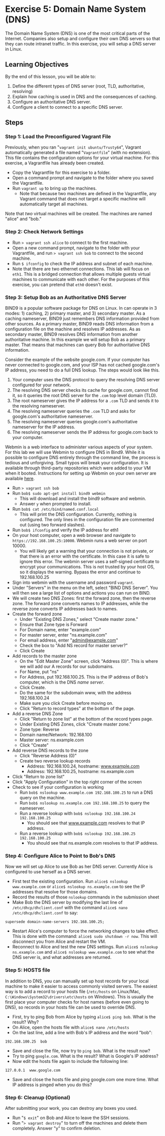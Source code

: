 Exercise 5: Domain Name System (DNS)
==========================

The Domain Name System (DNS) is one of the most critical parts of the Internet. Companies also setup and configure their own DNS servers so that they can route intranet traffic. In this exercise, you will setup a DNS server in Linux.

Learning Objectives
--------------------------
By the end of this lesson, you will be able to:

1. Define the different types of DNS server (root, TLD, authoritative, resolving)
2. Explain how caching is used in DNS and the consequences of caching.
3. Configure an authoritative DNS server.
4. Configure a client to connect to a specific DNS server.

<!---
Things I (Ryan) would like to add:
* Hosts file
--->

Steps
--------------------------

### Step 1: Load the Preconfigured Vagrant File

Previously, when you ran "`vagrant init ubuntu/Trusty64`", Vagrant automatically generated a file named "`Vagrantfile`" (with no extension). This file contains the configuration options for your virtual machine. For this exercise, a Vagrantfile has already been created.

* Copy the Vagrantfile for this exercise to a folder.
* Open a command prompt and navigate to the folder where you saved the Vagrantfile.
* Run `vagrant up` to bring up the machines.
    * Note that because two machines are defined in the Vagrantfile, any Vagrant command that does not target a specific machine will automatically target all machines.

Note that *two* virtual machines will be created. The machines are named "alice" and "bob."

### Step 2: Check Network Settings

* Run `> vagrant ssh alice` to connect to the first machine.
* Open a new command prompt, navigate to the folder with your Vagrantfile, and run `> vagrant ssh bob` to connect to the second machine.
* Run `$ ifconfig` to check the IP address and subnet of each machine.
* Note that there are two ethernet connections. This lab will focus on `eth1`. This is a bridged connection that allows multiple guests virtual machines to communicate with each other. For the purposes of this exercise, you can pretend that `eth0` doesn't exist.

### Step 3: Setup Bob as an Authoritative DNS Server

BIND9 is a popular software package for DNS on Linux. In can operate in 3 modes: 1) caching, 2) primary master, and 3) secondary master. As a caching nameserver, BIND9 just remembers DNS information provided from other sources. As a primary master, BIND9 reads DNS information from a configuration file on the machine and resolves IP addresses. As as secondary master, BIND9 resolves DNS information from another authoritative machine. In this example we will setup Bob as a primary master. That means that machines can query Bob for authoritative DNS information.

Consider the example of the website google.com. If your computer has never connected to google.com, and your ISP has not cached google.com's IP address, you need to do a full DNS lookup. The steps would look like this.

1. Your computer uses the DNS protocol to query the resolving DNS server configured for your network.
2. The resolving DNS server checks its cache for google.com, cannot find it, so it queries the root DNS server for the `.com` top level domain (TLD).
3. The root nameserver gives the IP address for a `.com` TLD and sends it to the resolving nameserver.
4. The resolving nameserver queries the `.com` TLD and asks for google.com's authoritative nameserver.
5. The resolving nameserver queries google.com's authoritative nameserver for the IP address.
6. The resolving nameserver sends the IP address for google.com back to your computer.

Webmin is a web interface to administer various aspects of your system. For this lab we will use Webmin to configure DNS in Bind9. While it is possible to configure DNS entirely through the command line, the process is tedious and unforgiving. Small typos will break your configuration. It is available through third-party repositories which were added to your VM when it booted. Instructions for setting up Webmin on your own server are available [here](https://www.digitalocean.com/community/tutorials/how-to-install-webmin-with-ssl-on-ubuntu-14-04).

* Run `> vagrant ssh bob`
* Run `bob$ sudo apt-get install bind9 webmin`
    * This will download and install the bind9 software and webmin.
    * Answer `y` when prompted to install.
* Run `bob$ cat /etc/bind/named.conf.local`
    * This will print the DNS configuration. Currently, nothing is configured. The only lines in the configuration file are commented out (using two forward slashes).
* Run `bob$ ifconfig` and verify the IP address for eth1
* On your host computer, open a web browser and navigate to `https://192.168.100.25:10000`. Webmin runs a web server on port 10000.
    * You will likely get a warning that your connection is not private, or that there is an error with the certificate. In this case it is safe to ignore this error. The webmin server uses a self-signed certificate to encrypt your communications. This is not trusted by your host OS, so it displays the warning. Bypass the error and continue to 192.168.100.25
* Sign into webmin with the username and password `vagrant`.
* Under "Servers" in the menu on the left, select "BIND DNS Server". You will then see a large list of options and actions you can run on BIND.
* We will create two DNS Zones: first the forward zone, then the reverse zone. The forward zone converts names to IP addresses, while the reverse zone converts IP addresses back to names.
* Create the forward zone
    * Under "Existing DNS Zones," select "Create master zone."
    * Ensure that Zone type is Forward
    * For Domain name, enter "example.com"
    * For master server, enter "ns.example.com"
    * For email address, enter "admin@example.com"
    * Check the box to "Add NS record for master server?"
    * Click Create
* Add records to the master zone
    * On the "Edit Master Zone" screen, click "Address (0)". This is where we will add our A records for our subdomains.
    * For Name, put "ns"
    * For Address, put 192.168.100.25. This is the IP address of Bob's computer, which is the DNS _name server_.
    * Click Create.
    * Do the same for the subdomain www, with the address 192.168.100.24
    * Make sure you click Create before moving on.
	* Click "Return to record types" at the bottom of the page.
* Add a reverse DNS Zone
    * Click "Return to zone list" at the bottom of the record types page.
    * Under Existing DNS Zones, click "Create master zone."
    * Zone type: Reverse
    * Domain name/Network: 192.168.100
    * Master server: ns.example.com
    * Click "Create"
* Add reverse DNS records to the zone
    * Click "Reverse Address (0)"
    * Create two reverse lookup records
        * Address: 192.168.100.24, hostname: www.example.com
        * Address: 192.168.100.25, hostname: ns.example.com
* Click "Return to zone list"
* Click "Apply Configuration" in the top right corner of the screen
* Check to see if your configuration is working
    * Run `bob$ nslookup www.example.com 192.168.100.25` to run a DNS query on the machine.
    * Run `bob$ nslookup ns.example.com 192.168.100.25` to query the nameserver.
    * Run a reverse lookup with `bob$ nslookup 192.168.100.24 192.168.100.25`
        * You should see that www.example.com resolves to that IP address.
    * Run a reverse lookup with `bob$ nslookup 192.168.100.25 192.168.100.25`
        * You should see that ns.example.com resolves to that IP address.

### Step 4: Configure Alice to Point to Bob's DNS

Now we will set up Alice to use Bob as her DNS server. Currently Alice is configured to use herself as a DNS server. 

* First test the existing configuration. Run `alice$ nslookup www.example.com` or `alice$ nslookup ns.example.com` to see the IP addresses that resolve for those domains.
* Record the results of those `nslookup` commands in the submission sheet
* Make Bob the DNS server by modifying the last line of `/etc/dhcp/dhclient.conf` with the command `alice$ nano /etc/dhcp/dhclient.conf` to say:

```
supersede domain-name-servers 192.168.100.25;
```

* Restart Alice's computer to force the networking changes to take effect. This is done with the command: `alice$ sudo shutdown -r now`. This will disconnect you from Alice and restart the VM.
* Reconnect to Alice and test the new DNS settings. Run `alice$ nslookup ns.example.com` and `alice$ nslookup www.example.com` to see what the DNS server is, and what addresses are returned.

### Step 5: HOSTS file

In addition to DNS, you can manually set up host records for your local machine to make it easier to access commonly visited servers. The easiest way is to add a record to your hosts file (`/etc/hosts` on Linux/Mac, `C:\Windows\System32\drivers\etc\hosts` on Windows). This is usually the first place your computer checks for host names (before even going to DNS), so records in your hosts file can be used to override DNS.

* First, try to ping Bob from Alice by typing `alice$ ping bob`. What is the result? Why?
* On Alice, open the hosts file with `alice$ nano /etc/hosts`
* On the last line, add a line with Bob's IP address and the word "bob":

```
192.168.100.25  bob
```

* Save and close the file, now try to `ping bob`. What is the result now?
* Try to ping `google.com`. What is the result? What is Google's IP address?
* Now edit the hosts file again to include the following line:

```
127.0.0.1  www.google.com
```
* Save and close the hosts file and ping google.com one more time. What IP address is pinged when you do this?

### Step 6: Cleanup (Optional)

After submitting your work, you can destroy any boxes you used.

* Run "`$ exit`" on Bob and Alice to leave the SSH sessions.
* Run "`> vagrant destroy`" to turn off the machines and delete them completely. Answer "y" to confirm deletion.

